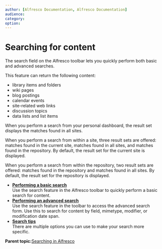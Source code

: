```yaml
---
author: [Alfresco Documentation, Alfresco Documentation]
audience: 
category: 
option: 
---
```


# Searching for content

The search field on the Alfresco toolbar lets you quickly perform both basic and advanced searches.

This feature can return the following content:

-   library items and folders
-   wiki pages
-   blog postings
-   calendar events
-   site-related web links
-   discussion topics
-   data lists and list items

When you perform a search from your personal dashboard, the result set displays the matches found in all sites.

When you perform a search from within a site, three result sets are offered: matches found in the current site, matches found in all sites, and matches found in the repository. By default, the result set for the current site is displayed.

When you perform a search from within the repository, two result sets are offered: matches found in the repository and matches found in all sites. By default, the result set for the repository is displayed.

-   **[Performing a basic search](../tasks/search.md)**  
Use the search feature in the Alfresco toolbar to quickly perform a basic search for content.
-   **[Performing an advanced search](../tasks/search-advanced.md)**  
Use the search feature in the toolbar to access the advanced search form. Use this to search for content by field, mimetype, modifier, or modification date span.
-   **[Search tips](../concepts/search-examples.md)**  
There are multiple options you can use to make your search more specific.

**Parent topic:**[Searching in Alfresco](../concepts/searches.md)

